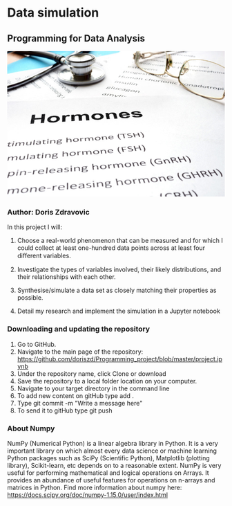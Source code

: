 # Data simulation

## Programming for Data Analysis

![alt text](Hormones.png)

### Author: Doris Zdravovic

In this project I will:

1. Choose a real-world phenomenon that can be measured and for which I could collect at least one-hundred data points across at least four diﬀerent variables. 

2. Investigate the types of variables involved, their likely distributions, and their relationships with each other. 

3. Synthesise/simulate a data set as closely matching their properties as possible. 

4. Detail my research and implement the simulation in a Jupyter notebook 
 

### Downloading and updating the repository

1. Go to GitHub.
2. Navigate to the main page of the repository: https://github.com/doriszd/Programming_project/blob/master/project.ipynb
3. Under the repository name, click Clone or download
4. Save the repository to a local folder location on your computer.
5. Navigate to your target directory in the command line
6. To add new content on gitHub type add .
7. Type git commit -m "Write a message here"
8. To send it to gitHub type git push

### About Numpy

NumPy (Numerical Python) is a linear algebra library in Python. It is a very important library on which almost every data science or machine learning Python packages such as SciPy (Scientific Python), Matplotlib (plotting library), Scikit-learn, etc depends on to a reasonable extent. NumPy is very useful for performing mathematical and logical operations on Arrays. It provides an abundance of useful features for operations on n-arrays and matrices in Python. Find more information about numpy here: https://docs.scipy.org/doc/numpy-1.15.0/user/index.html
